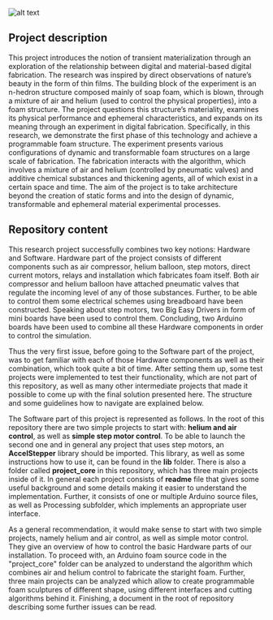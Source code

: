 ![alt text](https://github.com/slakri/Study-and-development-of-a-prototype-of-immaterial-architecture-reverse-printing-machine/blob/master/img/foam.png "Different foam sculptures")

## Project description
This project introduces the notion of transient materialization through an exploration of the relationship between digital and material-based digital fabrication. The research was inspired by direct observations of nature’s beauty in the form of thin films. The building block of the experiment is an n-hedron structure composed mainly of soap foam, which is blown, through a mixture of air and helium (used to control the physical properties), into a foam structure. The project questions this structure’s materiality, examines its physical performance and ephemeral characteristics, and expands on its meaning through an experiment in digital fabrication. Specifically, in this research, we demonstrate the first phase of this technology and achieve a programmable foam structure. The experiment presents various configurations of dynamic and transformable foam structures on a large scale of fabrication. The fabrication interacts with the algorithm, which involves a mixture of air and helium (controlled by pneumatic valves) and additive chemical substances and thickening agents, all of which exist in a certain space and time. The aim of the project is to take architecture beyond the creation of static forms and into the design of dynamic, transformable and ephemeral material experimental processes. 

## Repository content  
  This research project successfully combines two key notions: Hardware and Software. Hardware part of the project consists of different components such as air compressor, helium balloon, step motors, direct current motors, relays and installation which fabricates foam itself. Both air compressor and helium balloon have attached pneumatic valves that regulate the incoming level of any of those substances. Further, to be able to control them some electrical schemes using breadboard have been constructed. Speaking about step motors, two Big Easy Drivers in form of mini boards have been used to control them. Concluding, two Arduino boards have been used to combine all these Hardware components in order to control the simulation. 
  
  Thus the very first issue, before going to the Software part of the project, was to get familiar with each of those Hardware components as well as their combination, which took quite a bit of time. After setting them up, some test projects were implemented to test their functionality, which are not part of this repository, as well as many other intermediate projects that made it possible to come up with the final solution presented here. The structure and some guidelines how to navigate are explained below.
  
  The Software part of this project is represented as follows. In the root of this repository there are two simple projects to start with: **helium and air control**, as well as **simple step motor control**. To be able to launch the second one and in general any project that uses step motors, an **AccelStepper** library should be imported. This library, as well as some instructions how to use it, can be found in the **lib** folder. There is also a folder called **project_core** in this repository, which has three main projects inside of it. In general each project consists of **readme** file that gives some useful background and some details making it easier to understand the implementation. Further, it consists of one or multiple Arduino source files, as well as Processing subfolder, which implements an appropriate user interface. 

  As a general recommendation, it would make sense to start with two simple projects, namely helium and air control, as well as simple motor control. They give an overview of how to control the basic Hardware parts of our installation. To proceed with, an Arduino foam source code in the "project_core" folder can be analyzed to understand the algorithm which combines air and helium control to fabricate the staright foam. Further, three main projects can be analyzed which allow to create programmable foam sculptures of different shape, using different interfaces and cutting algorithms behind it. Finishing, a document in the root of repository describing some further issues can be read.
